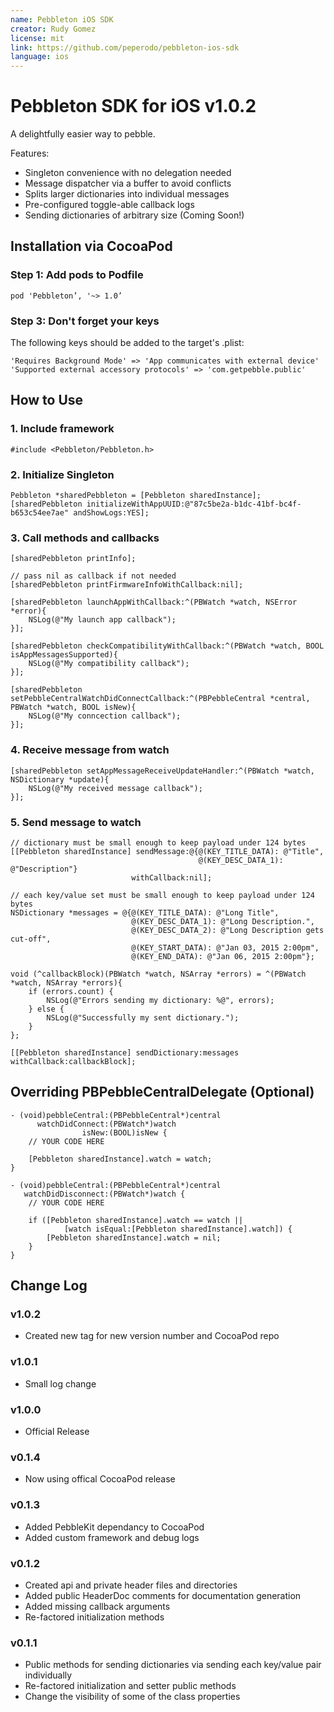 ```yaml
---
name: Pebbleton iOS SDK
creator: Rudy Gomez
license: mit
link: https://github.com/peperodo/pebbleton-ios-sdk
language: ios
---
```


# Pebbleton SDK for iOS v1.0.2

A delightfully easier way to pebble.

Features:
*  Singleton convenience with no delegation needed
*  Message dispatcher via a buffer to avoid conflicts
*  Splits larger dictionaries into individual messages
*  Pre-configured toggle-able callback logs
*  Sending dictionaries of arbitrary size (Coming Soon!)

## Installation via CocoaPod

### Step 1: Add pods to Podfile

```
pod 'Pebbleton’, '~> 1.0’
```

### Step 3: Don't forget your keys

The following keys should be added to the target's .plist:

```
'Requires Background Mode' => 'App communicates with external device'
'Supported external accessory protocols' => 'com.getpebble.public'
```

## How to Use

### 1. Include framework

```
#include <Pebbleton/Pebbleton.h>
```

### 2. Initialize Singleton

```
Pebbleton *sharedPebbleton = [Pebbleton sharedInstance];
[sharedPebbleton initializeWithAppUUID:@"87c5be2a-b1dc-41bf-bc4f-b653c54ee7ae" andShowLogs:YES];
```

### 3. Call methods and callbacks

```
[sharedPebbleton printInfo];
    
// pass nil as callback if not needed
[sharedPebbleton printFirmwareInfoWithCallback:nil];

[sharedPebbleton launchAppWithCallback:^(PBWatch *watch, NSError *error){
    NSLog(@"My launch app callback");
}];

[sharedPebbleton checkCompatibilityWithCallback:^(PBWatch *watch, BOOL isAppMessagesSupported){
    NSLog(@"My compatibility callback");
}];

[sharedPebbleton setPebbleCentralWatchDidConnectCallback:^(PBPebbleCentral *central, PBWatch *watch, BOOL isNew){
    NSLog(@"My conncection callback");
}];
```

### 4. Receive message from watch

```
[sharedPebbleton setAppMessageReceiveUpdateHandler:^(PBWatch *watch, NSDictionary *update){
    NSLog(@"My received message callback");
}];
```

### 5. Send message to watch

```
// dictionary must be small enough to keep payload under 124 bytes
[[Pebbleton sharedInstance] sendMessage:@{@(KEY_TITLE_DATA): @"Title",
                                          @(KEY_DESC_DATA_1): @"Description"}
                           withCallback:nil];

// each key/value set must be small enough to keep payload under 124 bytes
NSDictionary *messages = @{@(KEY_TITLE_DATA): @"Long Title",
                           @(KEY_DESC_DATA_1): @"Long Description.",
                           @(KEY_DESC_DATA_2): @"Long Description gets cut-off",
                           @(KEY_START_DATA): @"Jan 03, 2015 2:00pm",
                           @(KEY_END_DATA): @"Jan 06, 2015 2:00pm"};

void (^callbackBlock)(PBWatch *watch, NSArray *errors) = ^(PBWatch *watch, NSArray *errors){
    if (errors.count) {
        NSLog(@"Errors sending my dictionary: %@", errors);
    } else {
        NSLog(@"Successfully my sent dictionary.");
    }
};

[[Pebbleton sharedInstance] sendDictionary:messages withCallback:callbackBlock];
```

## Overriding PBPebbleCentralDelegate (Optional)

```
- (void)pebbleCentral:(PBPebbleCentral*)central 
      watchDidConnect:(PBWatch*)watch 
                isNew:(BOOL)isNew {
    // YOUR CODE HERE
    
    [Pebbleton sharedInstance].watch = watch;
}

- (void)pebbleCentral:(PBPebbleCentral*)central 
   watchDidDisconnect:(PBWatch*)watch {
    // YOUR CODE HERE
    
    if ([Pebbleton sharedInstance].watch == watch || 
            [watch isEqual:[Pebbleton sharedInstance].watch]) {
        [Pebbleton sharedInstance].watch = nil;
    }
}
```

## Change Log

### v1.0.2
- Created new tag for new version number and CocoaPod repo

### v1.0.1
- Small log change

### v1.0.0
- Official Release

### v0.1.4
- Now using offical CocoaPod release

### v0.1.3
- Added PebbleKit dependancy to CocoaPod
- Added custom framework and debug logs

### v0.1.2

- Created api and private header files and directories
- Added public HeaderDoc comments for documentation generation
- Added missing callback arguments
- Re-factored initialization methods

### v0.1.1

- Public methods for sending dictionaries via sending each key/value pair individually
- Re-factored initialization and setter public methods
- Change the visibility of some of the class properties

